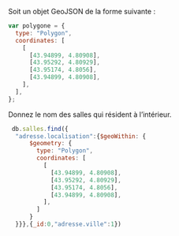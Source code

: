 Soit un objet GeoJSON de la forme suivante :

```js
var polygone = {
  type: "Polygon",
  coordinates: [
    [
      [43.94899, 4.80908],
      [43.95292, 4.80929],
      [43.95174, 4.8056],
      [43.94899, 4.80908],
    ],
  ],
};
```

Donnez le nom des salles qui résident à l’intérieur.
```js
 db.salles.find({
  "adresse.localisation":{$geoWithin: {
      $geometry: {
        type: "Polygon",
        coordinates: [
          [
            [43.94899, 4.80908],
            [43.95292, 4.80929],
            [43.95174, 4.8056],
            [43.94899, 4.80908],
          ],
        ]
      }
  }}},{_id:0,"adresse.ville":1})
```